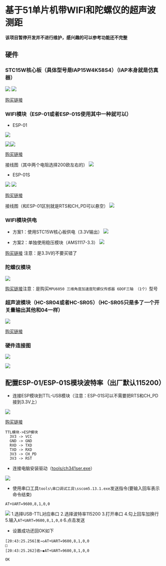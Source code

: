 # 基于51单片机带WIFI和陀螺仪的超声波测距
**该项目暂停开发并不进行维护，感兴趣的可以参考功能还不完整**
## 硬件
### STC15W核心板（具体型号是IAP15W4K58S4）（IAP本身就是仿真器）
![](doc/img/iap15w.png)
![](doc/img/iap15w-b.png)

[购买链接](https://detail.tmall.com/item.htm?spm=a230r.1.14.21.2f6c56e22jcJfI&id=557384797301&ns=1&abbucket=9)
### WIFI模块（ESP-01或者ESP-01S使用其中一种就可以）
- ESP-01

![](doc/img/20191018085808325.png)


![](doc/img/20191018090048392.png)![](doc/img/20191018090102872.png)

[购买链接](https://item.taobao.com/item.htm?spm=a1z10.5-c.w4002-16491566042.32.39426b051rhAKU&id=543546250892)

接线图（其中两个电阻选择200欧左右的）
![](doc/img/es01dl.png)

- ESP-01S

![](doc/img/esp01s.png)
![](doc/img/20190904114625852.png)

[购买链接](https://item.taobao.com/item.htm?spm=a1z10.5-c.w4002-16491566042.17.39426b051rhAKU&id=543468772547)

接线图（和ESP-01区别就是RTS和CH_PD可以悬空）
![](doc/img/esp01sdl.png)
### WIFI模块供电
- 方案1：使用STC15W核心板供电（3.3V输出）
![](doc/img/esp_stc15w_gd.png)

- 方案2：单独使用稳压模块（AMS1117-3.3）
![](doc/img/AMS1117-3.3.png)

[购买链接](https://detail.tmall.com/item.htm?spm=a230r.1.14.16.7aca57feVobUKb&id=13301101281&ns=1&abbucket=9&skuId=4002251492046) 注意：是3.3V的不要买错了
### 陀螺仪模块 
![](doc/img/MPU6050.png)

[购买链接](https://detail.tmall.com/item.htm?spm=a1z10.3-b-s.w4011-21581912015.43.74ad5535nkgydB&id=21261751847&rn=a5c25e3493dec2ccf27523b415d1afeb&abbucket=9&skuId=4359616039028)注意：是购买`MPU6050 三维角度加速度陀螺仪传感器 6DOF三轴 （1个）`型号
### 超声波模块（HC-SR04或者HC-SR05）（HC-SR05只是多了一个开关量输出其他和04一样）
![](doc/img/HC-SR04.png)

[购买链接](https://detail.tmall.com/item.htm?spm=a1z10.3-b-s.w4011-21581912015.51.4cfe5535fcPRrl&id=12632417946&rn=1cbed167183be0e65e5924e48b1305ab&skuId=3894573644499)

### 硬件连接图
![](doc/img/ljt.png)


![](doc/img/GPIOlj.png)
## 配置ESP-01/ESP-01S模块波特率（出厂默认115200）
- 连接ESP模块到TTL-USB模块（注意：ESP-01S可以不需要把RTS和CH_PD接到3.3V上）

![](doc/img/usbttl.png)

[购买链接](https://detail.tmall.com/item.htm?id=525204252260&ali_refid=a3_430582_1006:1104520036:N:cTt8VXogGknfV8yQ5Cjk3g==:5d74647c728497da47d886380f9a88c6&ali_trackid=1_5d74647c728497da47d886380f9a88c6&spm=a230r.1.14.1&skuId=3947839671633)

```
TTL模块->ESP模块 
  3V3 -> VCC
  GND -> GND
  RXD -> TXD
  TXD -> RXD
  3V3 -> CH_PD
  3V3 -> RST
```

- 连接电脑安装驱动（[tools/ch341ser.exe](tools/ch341ser.exe)）

![](doc/img/usb_ttl.png)

- 使用串口工具`tools\串口调试工具\sscom5.13.1.exe`发送指令(要输入回车表示命令结束)

```
AT+UART=9600,8,1,0,0

```

![](doc/img/esp8266.png)
1.选择USB-TTL对应串口
2.选择波特率115200
3.打开串口
4.勾上回车加换行
5.输入`AT+UART=9600,8,1,0,0`
6.点击发送

- 设置成功还回OK如下

```
[20:43:25.256]发→◇AT+UART=9600,8,1,0,0
□
[20:43:25.262]收←◆AT+UART=9600,8,1,0,0

OK
```